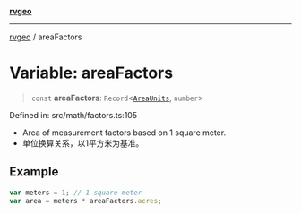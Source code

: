 [**rvgeo**](../README.md)

***

[rvgeo](../globals.md) / areaFactors

# Variable: areaFactors

> `const` **areaFactors**: `Record`\<[`AreaUnits`](../type-aliases/AreaUnits.md), `number`\>

Defined in: src/math/factors.ts:105

- Area of measurement factors based on 1 square meter.
- 单位换算关系，以1平方米为基准。

## Example

```ts
var meters = 1; // 1 square meter
var area = meters * areaFactors.acres;
```
